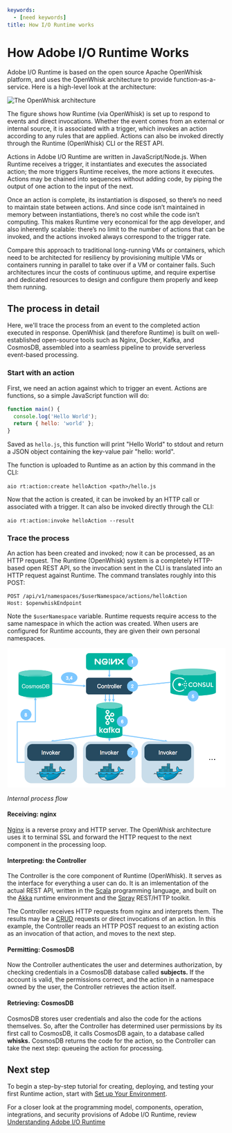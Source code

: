 ```yaml
keywords:
  - [need keywords]
title: How I/O Runtime works
```

# How Adobe I/O Runtime Works

Adobe I/O Runtime is based on the open source Apache OpenWhisk platform, and uses the OpenWhisk architecture to provide function-as-a-service. Here is a high-level look at the architecture:

<img src="https://developer.adobe.com/runtime/docs/static/2f65d806954291bfd2a474f3c8b2f9f4/73c8b/howitworks_f01.png" title="The OpenWhisk architecture" alt="The OpenWhisk architecture" data-align="center">

The figure shows how Runtime (via OpenWhisk) is set up to respond to events and direct invocations. Whether the event comes from an external or internal source, it is associated with a trigger, which invokes an action according to any rules that are applied. Actions can also be invoked directly through the Runtime (OpenWhisk) CLI or the REST API.

Actions in Adobe I/O Runtime are written in JavaScript/Node.js. When Runtime receives a trigger, it instantiates and executes the associated action; the more triggers Runtime receives, the more actions it executes. Actions may be chained into sequences without adding code, by piping the output of one action to the input of the next.

Once an action is complete, its instantiation is disposed, so there’s no need to maintain state between actions. And since code isn’t maintained in memory between instantiations, there’s no cost while the code isn’t computing. This makes Runtime very economical for the app developer, and also inherently scalable: there’s no limit to the number of actions that can be invoked, and the actions invoked always correspond to the trigger rate. 

Compare this approach to traditional long-running VMs or containers, which need to be architected for resiliency by provisioning multiple VMs or containers running in parallel to take over if a VM or container fails. Such architectures incur the costs of continuous uptime, and require expertise and dedicated resources to design and configure them properly and keep them running.

## The process in detail

Here, we'll trace the process from an event to the completed action executed in response. OpenWhisk (and therefore Runtime) is built on well-established open-source tools such as Nginx, Docker, Kafka, and CosmosDB, assembled into a seamless pipeline to provide serverless event-based processing.

### Start with an action

First, we need an action against which to trigger an event. Actions are functions, so a simple JavaScript function will do:

```js
function main() {
  console.log('Hello World');
  return { hello: 'world' };
}
```

Saved as `hello.js`, this function will print "Hello World" to stdout and return a JSON object containing the key-value pair "hello: world".

The function is uploaded to Runtime as an action by this command in the CLI:

`aio rt:action:create helloAction <path>/hello.js`

Now that the action is created, it can be invoked by an HTTP call or associated with a trigger. It can also be invoked directly through the CLI:

`aio rt:action:invoke helloAction --result`

### Trace the process

An action has been created and invoked; now it can be processed, as an HTTP request. The Runtime (OpenWhisk) system is a completely HTTP-based open REST API, so the invocation sent in the CLI is translated into an HTTP request against Runtime. The command translates roughly into this POST:

```
POST /api/v1/namespaces/$userNamespace/actions/helloAction
Host: $openwhiskEndpoint
```

Note the `$userNamespace` variable. Runtime requests require access to the same namespace in which the action was created. When users are configured for Runtime accounts, they are given their own personal namespaces. 

![](../../images/howitworks_f02.png)

*Internal process flow*

#### Receiving: nginx

[Nginx](https://www.nginx.com/) is a reverse proxy and HTTP server. The OpenWhisk architecture uses it to terminal SSL and forward the HTTP request to the next component in the processing loop.

#### Interpreting: the Controller

The Controller is the core component of Runtime (OpenWhisk). It serves as the interface for everything a user can do. It is an imlementation of the actual REST API, written in the [Scala](https://www.scala-lang.org/) programming language, and built on the [Akka](https://akka.io/ "Akka runtime") runtime environment and the [Spray](https://spray.readthedocs.io/en/latest/introduction/what-is-spray.html) REST/HTTP toolkit.

The Controller receives HTTP requests from nginx and interprets them. The results may be a [CRUD](https://en.wikipedia.org/wiki/Create,_read,_update_and_delete) requests or direct invocations of an action. In this example, the Controller reads an HTTP POST request to an existing action as an invocation of that action, and moves to the next step.

#### Permitting: CosmosDB

Now the Controller authenticates the user and determines authorization, by checking credentials in a CosmosDB database called **subjects.** If the account is valid, the permissions correct, and the action in a namespace owned by the user, the Controller  retrieves the action itself.

#### Retrieving: CosmosDB

CosmosDB stores user credentials and also the code for the actions themselves. So, after the Controller has determined user permissions by its first call to CosmosDB, it calls CosmosDB again, to a database called **whisks.** CosmosDB returns the code for the action, so the Controller can take the next step: queueing the action for processing.

## Next step

To begin a step-by-step tutorial for creating, deploying, and testing your first Runtime action, start with [Set up Your Environment](setup.md).

For a closer look at the programming model, components, operation, integrations, and security provisions of Adobe I/O Runtime, review [Understanding Adobe I/O Runtime](understanding_runtime.md)
